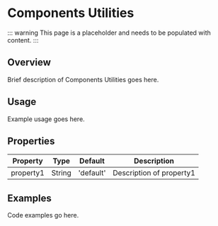 # Components Utilities

::: warning
This page is a placeholder and needs to be populated with content.
:::

## Overview

Brief description of Components Utilities goes here.

## Usage

Example usage goes here.

## Properties

| Property | Type | Default | Description |
|----------|------|---------|-------------|
| property1 | String | 'default' | Description of property1 |

## Examples

Code examples go here.
